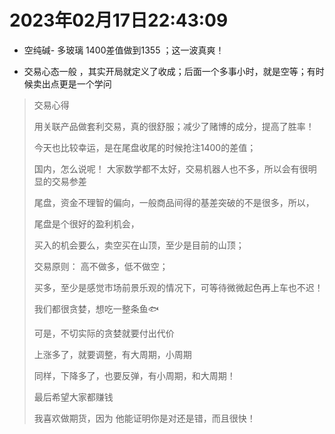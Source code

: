 # 2023年02月17日22:43:09

- 空纯碱- 多玻璃 1400差值做到1355 ；这一波真爽！ 

- 交易心态一般 ，其实开局就定义了收成；后面一个多事小时，就是空等；有时候卖出点更是一个学问

> 交易心得
> 
> 用关联产品做套利交易，真的很舒服；减少了赌博的成分，提高了胜率！
> 
> 今天也比较幸运，是在尾盘收尾的时候抢注1400的差值；
> 
> 国内，怎么说呢！ 大家数学都不太好，交易机器人也不多，所以会有很明显的交易参差
> 
> 尾盘，资金不理智的偏向，一般商品间得的基差突破的不是很多，所以，
> 
> 尾盘是个很好的盈利机会，
> 
> 买入的机会要么，卖空买在山顶，至少是目前的山顶；
> 
> 交易原则： 高不做多，低不做空；
> 
> 买多，至少是感觉市场前景乐观的情况下，可等待微微起色再上车也不迟！
> 
> 我们都很贪婪，想吃一整条鱼🐟
> 
> 可是，不切实际的贪婪就要付出代价
> 
> 上涨多了，就要调整，有大周期，小周期
> 
> 同样，下降多了，也要反弹，有小周期，和大周期！
> 
> 最后希望大家都赚钱
> 
> 我喜欢做期货，因为 他能证明你是对还是错，而且很快！




